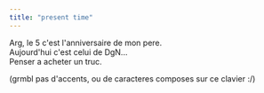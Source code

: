 ```yaml
---
title: "present time"
---
```


Arg, le 5 c'est l'anniversaire de mon pere.  
Aujourd'hui c'est celui de DgN...  
Penser a acheter un truc.

(grmbl pas d'accents, ou de caracteres composes sur ce clavier :/)

